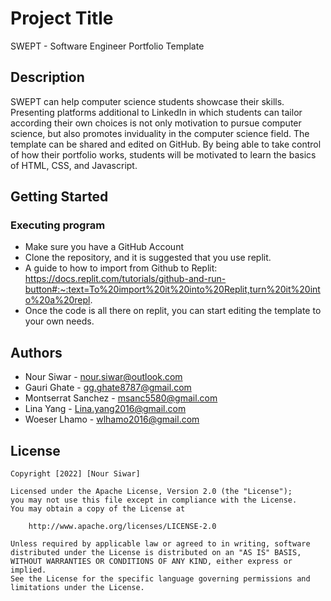 # Project Title

SWEPT - Software Engineer Portfolio Template 

## Description

SWEPT can help computer science students showcase their skills. Presenting platforms additional to LinkedIn in which students can tailor according their own choices is not only motivation to pursue computer science, but also promotes inviduality in the computer science field. The template can be shared and edited on GitHub. By being able to take control of how their portfolio works, students will be motivated to learn the basics of HTML, CSS, and Javascript.

## Getting Started

### Executing program

* Make sure you have a GitHub Account
* Clone the repository, and it is suggested that you use replit.
* A guide to how to import from Github to Replit: https://docs.replit.com/tutorials/github-and-run-button#:~:text=To%20import%20it%20into%20Replit,turn%20it%20into%20a%20repl. 
* Once the code is all there on replit, you can start editing the template to your own needs.
## Authors

* Nour Siwar - nour.siwar@outlook.com
* Gauri Ghate - gg.ghate8787@gmail.com
* Montserrat Sanchez - msanc5580@gmail.com
* Lina Yang - Lina.yang2016@gmail.com
* Woeser Lhamo - wlhamo2016@gmail.com

## License

    Copyright [2022] [Nour Siwar]

    Licensed under the Apache License, Version 2.0 (the "License");
    you may not use this file except in compliance with the License.
    You may obtain a copy of the License at

        http://www.apache.org/licenses/LICENSE-2.0

    Unless required by applicable law or agreed to in writing, software
    distributed under the License is distributed on an "AS IS" BASIS,
    WITHOUT WARRANTIES OR CONDITIONS OF ANY KIND, either express or implied.
    See the License for the specific language governing permissions and
    limitations under the License.
